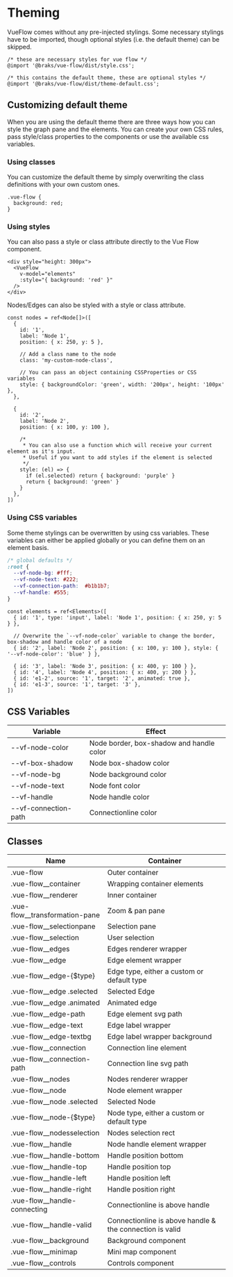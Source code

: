 # Theming

VueFlow comes without any pre-injected stylings. Some necessary stylings have to be imported, though optional styles (i.e.
the default theme) can be skipped.

```css:no-line-numbers
/* these are necessary styles for vue flow */
@import '@braks/vue-flow/dist/style.css';

/* this contains the default theme, these are optional styles */
@import '@braks/vue-flow/dist/theme-default.css';
```

## Customizing default theme

When you are using the default theme there are three ways how you can style the graph pane and the elements. You can create
your own CSS rules, pass style/class properties to the components or use the available css variables.

### Using classes

You can customize the default theme by simply overwriting the class definitions with your own custom ones.

```css:no-line-numbers
.vue-flow {
  background: red;
}
```

### Using styles

You can also pass a style or class attribute directly to the Vue Flow component.

```vue:no-line-numbers{4}
<div style="height: 300px">
  <VueFlow
    v-model="elements"
    :style="{ background: 'red' }"
  />
</div>
```

Nodes/Edges can also be styled with a style or class attribute.

```ts:no-line-numbers{8-12,20-27}
const nodes = ref<Node[]>([
  { 
    id: '1', 
    label: 'Node 1', 
    position: { x: 250, y: 5 },
    
    // Add a class name to the node
    class: 'my-custom-node-class',
    
    // You can pass an object containing CSSProperties or CSS variables
    style: { backgroundColor: 'green', width: '200px', height: '100px' },
  },
  
  { 
    id: '2', 
    label: 'Node 2', 
    position: { x: 100, y: 100 }, 
    
    /* 
     * You can also use a function which will receive your current element as it's input.
     * Useful if you want to add styles if the element is selected
     */
    style: (el) => {
      if (el.selected) return { background: 'purple' }
      return { background: 'green' }
    }
  },
])
```

### Using CSS variables

Some theme stylings can be overwritten by using css variables.
These variables can either be applied globally or you can define them on an element basis.

```css
/* global defaults */
:root {
  --vf-node-bg: #fff;
  --vf-node-text: #222;
  --vf-connection-path:  #b1b1b7;
  --vf-handle: #555;
}
```

```ts:no-line-numbers{4-5}
const elements = ref<Elements>([
  { id: '1', type: 'input', label: 'Node 1', position: { x: 250, y: 5 } },
  
  // Overwrite the `--vf-node-color` variable to change the border, box-shadow and handle color of a node
  { id: '2', label: 'Node 2', position: { x: 100, y: 100 }, style: { '--vf-node-color': 'blue' } },
  
  { id: '3', label: 'Node 3', position: { x: 400, y: 100 } },
  { id: '4', label: 'Node 4', position: { x: 400, y: 200 } },
  { id: 'e1-2', source: '1', target: '2', animated: true },
  { id: 'e1-3', source: '1', target: '3' },
])
```

## CSS Variables

| Variable              | Effect                                   |
|-----------------------|------------------------------------------|
| --vf-node-color       | Node border, box-shadow and handle color |
| --vf-box-shadow       | Node box-shadow color                    |
| --vf-node-bg          | Node background color                    |
| --vf-node-text        | Node font color                          |
| --vf-handle           | Node handle color                        |
| --vf-connection-path  | Connectionline color                     |



## Classes

| Name                           | Container                                                |
|--------------------------------|----------------------------------------------------------|
| .vue-flow                      | Outer container                                          |
| .vue-flow__container           | Wrapping container elements                              |
| .vue-flow__renderer            | Inner container                                          |
| .vue-flow__transformation-pane | Zoom & pan pane                                          |
| .vue-flow__selectionpane       | Selection pane                                           |
| .vue-flow__selection           | User selection                                           |
| .vue-flow__edges               | Edges renderer wrapper                                   |
| .vue-flow__edge                | Edge element wrapper                                     |
| .vue-flow__edge-{$type}        | Edge type, either a custom or default type               |
| .vue-flow__edge .selected      | Selected Edge                                            |
| .vue-flow__edge .animated      | Animated edge                                            |
| .vue-flow__edge-path           | Edge element svg path                                    |
| .vue-flow__edge-text           | Edge label wrapper                                       |
| .vue-flow__edge-textbg         | Edge label wrapper background                            |
| .vue-flow__connection          | Connection line element                                  |
| .vue-flow__connection-path     | Connection line svg path                                 |
| .vue-flow__nodes               | Nodes renderer wrapper                                   |
| .vue-flow__node                | Node element wrapper                                     |
| .vue-flow__node .selected      | Selected Node                                            |
| .vue-flow__node-{$type}        | Node type, either a custom or default type               |
| .vue-flow__nodesselection      | Nodes selection rect                                     |
| .vue-flow__handle              | Node handle element wrapper                              |
| .vue-flow__handle-bottom       | Handle position bottom                                   |
| .vue-flow__handle-top          | Handle position top                                      |
| .vue-flow__handle-left         | Handle position left                                     |
| .vue-flow__handle-right        | Handle position right                                    |
| .vue-flow__handle-connecting   | Connectionline is above handle                           |
| .vue-flow__handle-valid        | Connectionline is above handle & the connection is valid |
| .vue-flow__background          | Background component                                     |
| .vue-flow__minimap             | Mini map component                                       |
| .vue-flow__controls            | Controls component                                       |
 
